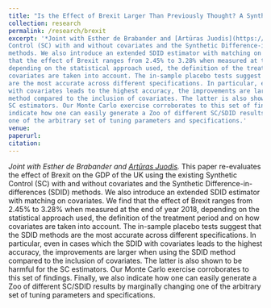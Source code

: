 ```yaml
---
title: "Is the Effect of Brexit Larger Than Previously Thought? A Synthetic Difference-in-differences Approach with (-out) Covariates"
collection: research
permalink: /research/brexit
excerpt: '*Joint with Esther de Brabander and [Artūras Juodis](https://sites.google.com/site/ajuodisresearch/).* This paper re-evaluates the effect of Brexit on the GDP of the UK using the existing Synthetic
Control (SC) with and without covariates and the Synthetic Difference-in-differences (SDID)
methods. We also introduce an extended SDID estimator with matching on covariates. We find
that the effect of Brexit ranges from 2.45% to 3.28% when measured at the end of year 2018,
depending on the statistical approach used, the definition of the treatment period and on how
covariates are taken into account. The in-sample placebo tests suggest that the SDID methods
are the most accurate across different specifications. In particular, even in cases which the SDID
with covariates leads to the highest accuracy, the improvements are larger when using the SDID
method compared to the inclusion of covariates. The latter is also shown to be harmful for the
SC estimators. Our Monte Carlo exercise corroborates to this set of findings. Finally, we also
indicate how one can easily generate a Zoo of different SC/SDID results by marginally changing
one of the arbitrary set of tuning parameters and specifications.'
venue:  
paperurl: 
citation: 
---
```

*Joint with Esther de Brabander and [Artūras Juodis](https://sites.google.com/site/ajuodisresearch/).* This paper re-evaluates the effect of Brexit on the GDP of the UK using the existing Synthetic
Control (SC) with and without covariates and the Synthetic Difference-in-differences (SDID)
methods. We also introduce an extended SDID estimator with matching on covariates. We find
that the effect of Brexit ranges from 2.45% to 3.28% when measured at the end of year 2018,
depending on the statistical approach used, the definition of the treatment period and on how
covariates are taken into account. The in-sample placebo tests suggest that the SDID methods
are the most accurate across different specifications. In particular, even in cases which the SDID
with covariates leads to the highest accuracy, the improvements are larger when using the SDID
method compared to the inclusion of covariates. The latter is also shown to be harmful for the
SC estimators. Our Monte Carlo exercise corroborates to this set of findings. Finally, we also
indicate how one can easily generate a Zoo of different SC/SDID results by marginally changing
one of the arbitrary set of tuning parameters and specifications.
